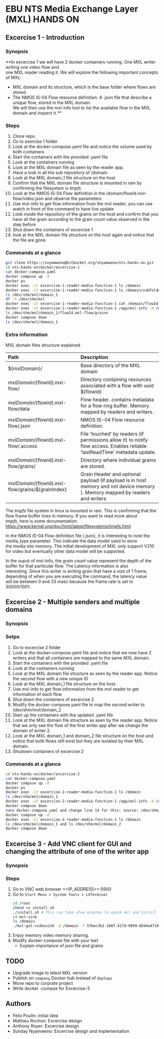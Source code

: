 # EBU NTS Media Exchange Layer (MXL) HANDS ON

## Excercise 1 - Introduction

### Synopsis


**In excercise 1 we will have 2 docker containers running. One MXL writer writing one video flow and  
one MXL reader reading it. We will explore the following important concepts of MXL:  
 - MXL domain and its structure, which is the base folder where flows are stored.  
 - The NMOS IS-04 Flow resource definition. A .json file that describe a unique flow, stored in the MXL domain.  
 We will then use the mxl-info tool to list the available flow in the MXL domain and inspect it.**

### Steps

1. Clone repo
1. Go to exercise 1 folder
1. Look at the docker-compose.yaml file and notice the volume used by both containers
1. Start the containers with the provided .yaml file
1. Look at the containers running
1. Look at the MXL domain file as seen by the reader app.
1. Have a look in all the sub repository of /domain
1. Look at the MXL domain_1 file structure on the host
1. Confirm that the MXL domain file structure is mounted in ram by confirming the filesystem is *tmpfs*
1. Look at the NMOS IS-04 Flow definition in the /domain/flowId.mxl-flow/video.json and observe the parameters
1. Use mxl-info to get flow information from the mxl reader, you can use watch in front of the command to have live update
1. Look inside the repository of the grains on the host and confirm that you have all the grain according to the grain count value observed in the step before
1. Shut down the containers of excercise 1
1. look at the MXL domain file structure on the host again and notice that the file are gone.

### Commands at a glance

```sh
git clone https://snyamweno@bitbucket.org/snyamweno/nts-hands-on.git
cd nts-hands-on/docker/excercise-1
cat docker-compose.yaml
docker compose up -d
docker ps
docker exec -it excercise-1-reader-media-function-1 ls /domain
docker exec -it excercise-1-reader-media-function-1 ls /domain/subFolders
ls /dev/shm/mxl/domain_1
df -h /dev/shm/mxl
docker exec -it excercise-1-reader-media-function-1 cat /domain/flowId.mxl-flow/video.json
docker exec -it excercise-1-reader-media-function-1 /app/mxl-info -d /domain -f flowId
ls /dev/shm/mxl/domain_1/flowId.mxl-flow/grains
docker compose down
ls /dev/shm/mxl/domain_1
```

### Extra information

MXL domain files structure explained

|Path|Description|
|:---|:---|
|${mxlDomain}/|Base directory of the MXL domain|
|${mxlDomain}/${flowId}.mxl-flow/|Directory containing resources associated with a flow with uuid ${flowId}|
|${mxlDomain}/${flowId}.mxl-flow/data|Flow header. contains metadata for a flow ring buffer. Memory mapped by readers and writers.|
|${mxlDomain}/${flowId}.mxl-flow/.json|NMOS IS-04 Flow resource definition.|
|${mxlDomain}/${flowId}.mxl-flow/.access|File 'touched' by readers (if permissions allow it) to notify flow access. Enables reliable 'lastReadTime' metadata update.|
|${mxlDomain}/${flowId}.mxl-flow/grains/|Directory where individual grains are stored.|
|${mxlDomain}/${flowId}.mxl-flow/grains/${grainIndex}|Grain Header and optional payload (if payload is in host memory and not device memory ). Memory mapped by readers and writers|

The *tmpfs* file system in linux is mounted in ram. This is confirming that the flow frame buffer lives in memory. If you want to read more about  
*tmpfs*, here is some documentation: https://www.kernel.org/doc/html/latest/filesystems/tmpfs.html

In the NMOS IS-04 Flow definition file (.json), it is interesting to note the media_type parameter. This indicate the data model used to store  
the media into memory. The initial development of MXL only support V210 for video but eventually other data model will be supported.

In the ouput of mxl-info, the *grain count* value represent the depth of the buffer for that particular flow. The Latency information is also  
interesting. Since this writer is writing grain that have a size of 1 frame, depending of when you are executing the command, the latency value  
will be between 0 and 33 msec because the frame rate is set to 30000/1001.

## Excercise 2 - Multiple senders and multiple domains

### Synopsis

### Setps

1. Go to excercise 2 folder
1. Look at the docker-compose.yaml file and notice that we now have 2 writers and that all containers are mapped to the same MXL domain.
1. Start the containers with the provided .yaml file
1. Look at the containers running
1. Look at the MXL domain file structure as seen by the reader app. Notice the second flow with a new unique ID
1. Look at the MXL domain_1 file structure on the host.
1. Use mxl-info to get flow information from the mxl reader to get information of each flow
1. Shut down the containers of excercise 2
1. Modify the docker-compose.yaml file to map the second writer to /dev/shm/mxl/domain_2
1. Start up the containers with the updated .yaml file
1. Look at the MXL domain file structure as seen by the reader app. Notice that we only see the flow of the first writer app after we change the domain of writer 2.
1. Look at the MXL domain_1 and domain_2 file structure on the host and notice that both flows still exist but they are isolated by their MXL domain.
1. Shudown containers of excercise 2


### Commands at a glance

```sh
cd nts-hands-on/docker/excercise-2
cat docker-compose.yaml
docker compose up -d
docker ps
docker exec -it excercise-2-reader-media-function-1 ls /domain
ls /dev/shm/mxl/domain_1
docker exec -it excercise-2-reader-media-function-1 /app/mxl-info -d /domain -l
docker compose down
nano docker-compose.yaml and change line 14 for this: source: /dev/shm/mxl/domain_2
docker compose up -d
docker exec -it excercise-2-reader-media-function-1 ls /domain
ls /dev/shm/mxl/domain_1 and ls /dev/shm/mxl/domain_2
docker compose down
```

## Excercise 3 - Add VNC client for GUI and changing the attribute of one of the writer app

### Synopsis

### Steps

1. Go to VNC web browser <<IP_ADDRESS>>:5900
1. Go to `Start Menu > System Tools > LXTerminal`
	```sh
	cd /root
	chmod +x install.sh
	./install.sh # This can take afew minutes to upack mxl and install gstreamer
	cd mxl-sink
	ls /domain
	./mxl-gst-videosink -d /domain -f 5fbec3b1-1b0f-417d-9059-8b94a47197ed # change flowID from ls command
	```
1. Enjoy memory video memory sharing.
1. Modify docker-compose file with your text 
	* Explain importance of json file and grains 


## TODO

* Upgrade image to latest MXL version
* Publish on `company` Docker hub instead of `deplops`
* Move repo to corprate project
* Write docker -compse for Excercise-3

## Authors

* Felix Poulin: initial idea
* Mathieu Rochon: Excercise design
* Anthony Royer: Excercise design
* Sunday Nyamweno: Excercise design and implementation 
